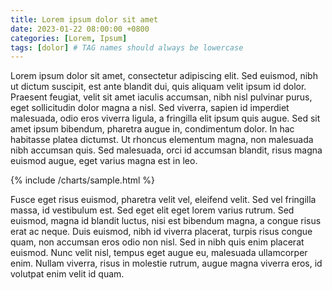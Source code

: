 ```yaml
---
title: Lorem ipsum dolor sit amet
date: 2023-01-22 08:00:00 +0800
categories: [Lorem, Ipsum]
tags: [dolor] # TAG names should always be lowercase
---
```


Lorem ipsum dolor sit amet, consectetur adipiscing elit. Sed euismod, nibh ut dictum suscipit, est ante blandit dui, quis aliquam velit ipsum id dolor. Praesent feugiat, velit sit amet iaculis accumsan, nibh nisl pulvinar purus, eget sollicitudin dolor magna a nisl. Sed viverra, sapien id imperdiet malesuada, odio eros viverra ligula, a fringilla elit ipsum quis augue. Sed sit amet ipsum bibendum, pharetra augue in, condimentum dolor. In hac habitasse platea dictumst. Ut rhoncus elementum magna, non malesuada nibh accumsan quis. Sed malesuada, orci id accumsan blandit, risus magna euismod augue, eget varius magna est in leo.

{% include /charts/sample.html %}

Fusce eget risus euismod, pharetra velit vel, eleifend velit. Sed vel fringilla massa, id vestibulum est. Sed eget elit eget lorem varius rutrum. Sed euismod, magna id blandit luctus, nisi est bibendum magna, a congue risus erat ac neque. Duis euismod, nibh id viverra placerat, turpis risus congue quam, non accumsan eros odio non nisl. Sed in nibh quis enim placerat euismod. Nunc velit nisl, tempus eget augue eu, malesuada ullamcorper enim. Nullam viverra, risus in molestie rutrum, augue magna viverra eros, id volutpat enim velit id quam.
